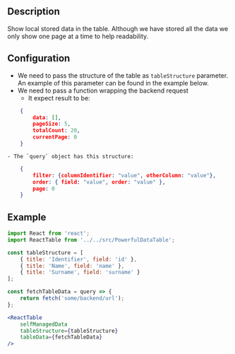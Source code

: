 ## Description
Show local stored data in the table. Although we have stored all the data we only show one page at a time to help readability.

## Configuration
 - We need to pass the structure of the table as `tableStructure` parameter. An example of this parameter can be found in the example below.
 - We need to pass a function wrapping the backend request
    - It expect result to be:
```json
    {
        data: [],
        pageSize: 5,
        totalCount: 20,
        currentPage: 0
    }
```
    - The `query` object has this structure:
```json
    {
        filter: {columnIdentifier: "value", otherColumn: "value"},
        order: { field: "value", order: "value" },
        page: 0
    }
```

## Example
```jsx
import React from 'react';
import ReactTable from '../../src/PowerfulDataTable';

const tableStructure = [
    { title: 'Identifier', field: 'id' },
    { title: 'Name', field: 'name' },
    { title: 'Surname', field: 'surname' }
];

const fetchTableData = query => {
    return fetch('some/backend/url');
};

<ReactTable
    selfManagedData
    tableStructure={tableStructure} 
    tableData={fetchTableData}
/>
```